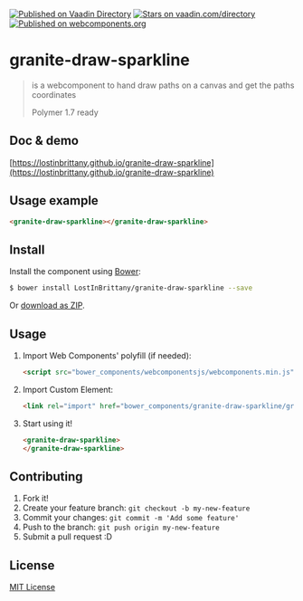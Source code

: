[![Published on Vaadin  Directory](https://img.shields.io/badge/Vaadin%20Directory-published-00b4f0.svg)](https://vaadin.com/directory/component/LostInBrittanygranite-draw-sparkline)
[![Stars on vaadin.com/directory](https://img.shields.io/vaadin-directory/star/LostInBrittanygranite-draw-sparkline.svg)](https://vaadin.com/directory/component/LostInBrittanygranite-draw-sparkline)
[![Published on webcomponents.org](https://img.shields.io/badge/webcomponents.org-published-blue.svg)](https://www.webcomponents.org/element/LostInBrittany/granite-draw-sparkline)

# granite-draw-sparkline

> is a webcomponent to hand draw paths on a canvas and get the paths coordinates
>
> Polymer 1.7 ready


## Doc & demo

[https://lostinbrittany.github.io/granite-draw-sparkline](https://lostinbrittany.github.io/granite-draw-sparkline)

## Usage example

<!---
```
<custom-element-demo>
  <template>
    <style>
      granite-draw-sparkline {
        width:300px;
        height:300px; 
        border: solid 1px grey;
      }
    </style>
    <script src="../webcomponentsjs/webcomponents-lite.js"></script>
    <link rel="import" href="granite-draw-sparkline.html">
    <next-code-block></next-code-block>
  </template>
</custom-element-demo>
```
-->
```html
<granite-draw-sparkline></granite-draw-sparkline>
```

## Install

Install the component using [Bower](http://bower.io/):

```sh
$ bower install LostInBrittany/granite-draw-sparkline --save
```

Or [download as ZIP](https://github.com/LostInBrittany/granite-draw-sparkline/archive/gh-pages.zip).

## Usage

1. Import Web Components' polyfill (if needed):

    ```html
    <script src="bower_components/webcomponentsjs/webcomponents.min.js"></script>
    ```

2. Import Custom Element:

    ```html
    <link rel="import" href="bower_components/granite-draw-sparkline/granite-draw-sparkline.html">
    ```

3. Start using it!

    ```html
    <granite-draw-sparkline>
    </granite-draw-sparkline>
    ```


## Contributing

1. Fork it!
2. Create your feature branch: `git checkout -b my-new-feature`
3. Commit your changes: `git commit -m 'Add some feature'`
4. Push to the branch: `git push origin my-new-feature`
5. Submit a pull request :D

## License

[MIT License](http://opensource.org/licenses/MIT)
